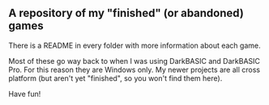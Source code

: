 A repository of my "finished" (or abandoned) games
--------------------------------------------------

There  is  a  README  in  every  folder with more information about each game.

Most of these go way back to when I was using DarkBASIC and DarkBASIC Pro. For
this reason they are Windows only. My  newer  projects  are all cross platform
(but aren't yet "finished", so you won't find them here).

Have fun!
